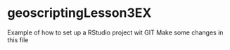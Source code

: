 # geoscriptingLesson3EX
Example of how to set up a RStudio project wit GIT
Make some changes
in this file